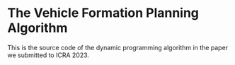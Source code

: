 # The Vehicle Formation Planning Algorithm
This is the source code of the dynamic programming algorithm in the paper we submitted to ICRA 2023.

